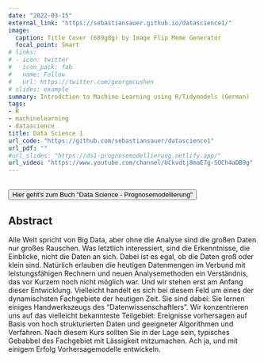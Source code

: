 ```yaml
---
date: "2022-03-15"
external_link: "https://sebastiansauer.github.io/datascience1/"
image:
  caption: Title Cover (689g8g) by Image Flip Meme Generator
  focal_point: Smart
# links:
# - icon: twitter
#   icon_pack: fab
#   name: Follow
#   url: https://twitter.com/georgecushen
# slides: example
summary: Introdction to Machine Learning using R/Tidymodels (German)
tags:
- R
- machinelearning
- datascience
title: Data Science 1 
url_code: "https://github.com/sebastiansauer/datascience1"
url_pdf: ""
#url_slides: "https://ds1-prognosemodellierung.netlify.app/"
url_video: "https://www.youtube.com/channel/UCkvdtj8maE7g-SOCh4aDB9g"
---
```





</br>

  <button onclick="window.location.href='https://ds1-prognosemodellierung.netlify.app/';">
     Hier geht's zum Buch "Data Science - Prognosemodellierung"
    </button>
    
    
</br>


## Abstract



Alle Welt spricht von Big Data, aber ohne die Analyse sind die großen Daten nur großes Rauschen. Was letztlich interessiert, sind die Erkenntnisse, die Einblicke, nicht die Daten an sich. Dabei ist es egal, ob die Daten groß oder klein sind. Natürlich erlauben die heutigen Datenmengen im Verbund mit leistungsfähigen Rechnern und neuen Analysemethoden ein Verständnis, das vor Kurzem noch nicht möglich war. Und wir stehen erst am Anfang dieser Entwicklung. Vielleicht handelt es sich bei diesem Feld um eines der dynamischsten Fachgebiete der heutigen Zeit. Sie sind dabei: Sie lernen einiges Handwerkszeugs des “Datenwissenschaftlers”. Wir konzentrieren uns auf das vielleicht bekannteste Teilgebiet: Ereignisse vorhersagen auf Basis von hoch strukturierten Daten und geeigneter Algorithmen und Verfahren. Nach diesem Kurs sollten Sie in der Lage sein, typisches Gebabbel des Fachgebiet mit Lässigkeit mitzumachen. Ach ja, und mit einigem Erfolg Vorhersagemodelle entwickeln.
